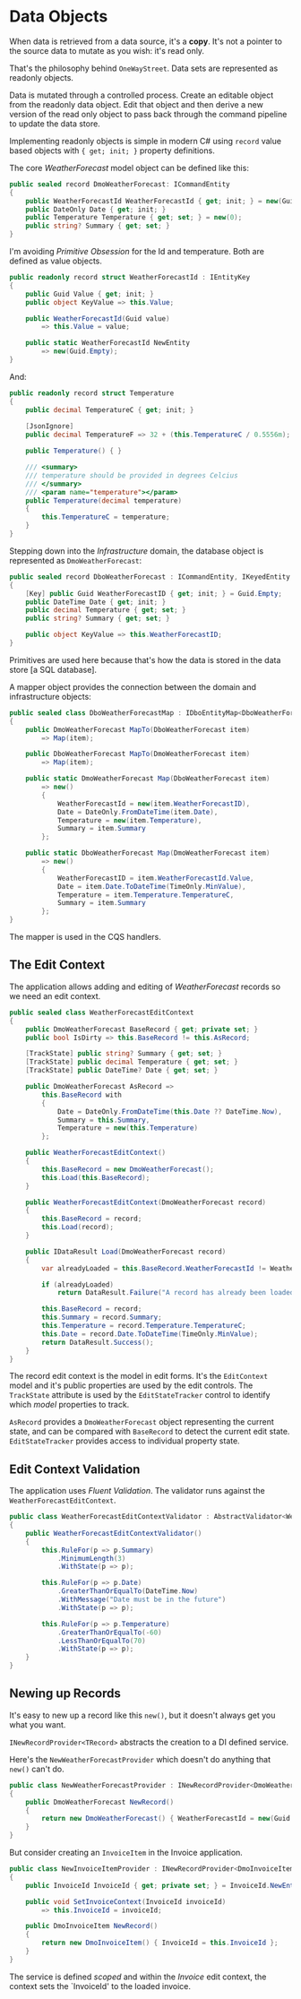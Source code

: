 #  Data Objects

When data is retrieved from a data source, it's a **copy**.  It's not a pointer to the source data to mutate as you wish: it's read only.

That's the philosophy behind `OneWayStreet`.  Data sets are represented as readonly objects.

Data is mutated through a controlled process.  Create an editable object from the readonly data object.  Edit that object and then derive a new version of the read only object to pass back through the command pipeline to update the data store.

Implementing readonly objects is simple in modern C# using `record` value based objects with `{ get; init; }` property definitions.

The core *WeatherForecast* model object can be defined like this:

```csharp
public sealed record DmoWeatherForecast: ICommandEntity
{
    public WeatherForecastId WeatherForecastId { get; init; } = new(Guid.Empty);
    public DateOnly Date { get; init; }
    public Temperature Temperature { get; set; } = new(0);
    public string? Summary { get; set; }
}
```

I'm avoiding *Primitive Obsession* for the Id and temperature.  Both are defined as value objects.

```csharp
public readonly record struct WeatherForecastId : IEntityKey
{
    public Guid Value { get; init; }
    public object KeyValue => this.Value;

    public WeatherForecastId(Guid value)
        => this.Value = value;

    public static WeatherForecastId NewEntity
        => new(Guid.Empty);
}
```

And:

```csharp
public readonly record struct Temperature
{
    public decimal TemperatureC { get; init; }
    
    [JsonIgnore]
    public decimal TemperatureF => 32 + (this.TemperatureC / 0.5556m);

    public Temperature() { }

    /// <summary>
    /// temperature should be provided in degrees Celcius
    /// </summary>
    /// <param name="temperature"></param>
    public Temperature(decimal temperature)
    {
        this.TemperatureC = temperature;
    }
}
```

Stepping down into the *Infrastructure* domain, the database object is represented as `DmoWeatherForecast`:

```csharp
public sealed record DboWeatherForecast : ICommandEntity, IKeyedEntity
{
    [Key] public Guid WeatherForecastID { get; init; } = Guid.Empty;
    public DateTime Date { get; init; }
    public decimal Temperature { get; set; }
    public string? Summary { get; set; }

    public object KeyValue => this.WeatherForecastID;
}
```

Primitives are used here because that's how the data is stored in the  data store [a SQL database].

A mapper object provides the connection between the domain and infrastructure objects:

```csharp
public sealed class DboWeatherForecastMap : IDboEntityMap<DboWeatherForecast, DmoWeatherForecast>
{
    public DmoWeatherForecast MapTo(DboWeatherForecast item)
        => Map(item);

    public DboWeatherForecast MapTo(DmoWeatherForecast item)
        => Map(item);

    public static DmoWeatherForecast Map(DboWeatherForecast item)
        => new()
        {
            WeatherForecastId = new(item.WeatherForecastID),
            Date = DateOnly.FromDateTime(item.Date),
            Temperature = new(item.Temperature),
            Summary = item.Summary
        };

    public static DboWeatherForecast Map(DmoWeatherForecast item)
        => new()
        {
            WeatherForecastID = item.WeatherForecastId.Value,
            Date = item.Date.ToDateTime(TimeOnly.MinValue),
            Temperature = item.Temperature.TemperatureC,
            Summary = item.Summary
        };
}
```

The mapper is used in the CQS handlers.

## The Edit Context

The application allows adding and editing of *WeatherForecast* records so we need an edit context.

```csharp
public sealed class WeatherForecastEditContext
{
    public DmoWeatherForecast BaseRecord { get; private set; }
    public bool IsDirty => this.BaseRecord != this.AsRecord;

    [TrackState] public string? Summary { get; set; }
    [TrackState] public decimal Temperature { get; set; }
    [TrackState] public DateTime? Date { get; set; }

    public DmoWeatherForecast AsRecord =>
        this.BaseRecord with
        {
            Date = DateOnly.FromDateTime(this.Date ?? DateTime.Now),
            Summary = this.Summary,
            Temperature = new(this.Temperature)
        };

    public WeatherForecastEditContext()
    {
        this.BaseRecord = new DmoWeatherForecast();
        this.Load(this.BaseRecord);
    }

    public WeatherForecastEditContext(DmoWeatherForecast record)
    {
        this.BaseRecord = record;
        this.Load(record);
    }

    public IDataResult Load(DmoWeatherForecast record)
    {
        var alreadyLoaded = this.BaseRecord.WeatherForecastId != WeatherForecastId.NewEntity;

        if (alreadyLoaded)
            return DataResult.Failure("A record has already been loaded.  You can't overload it.");

        this.BaseRecord = record;
        this.Summary = record.Summary;
        this.Temperature = record.Temperature.TemperatureC;
        this.Date = record.Date.ToDateTime(TimeOnly.MinValue);
        return DataResult.Success();
    }
}
```

The record edit context is the model in edit forms. It's the `EditContext` model and it's public properties are used by the edit controls. The `TrackState` attribute is used by the `EditStateTracker` control to identify which *model* properties to track.

`AsRecord` provides a `DmoWeatherForecast` object representing the current state, and can be compared with `BaseRecord` to detect the current edit state. `EditStateTracker` provides access to individual property state.  

## Edit Context Validation

The application uses *Fluent Validation*.  The validator runs against the `WeatherForecastEditContext`.

```csharp
public class WeatherForecastEditContextValidator : AbstractValidator<WeatherForecastEditContext>
{
    public WeatherForecastEditContextValidator()
    {
        this.RuleFor(p => p.Summary)
            .MinimumLength(3)
            .WithState(p => p);

        this.RuleFor(p => p.Date)
            .GreaterThanOrEqualTo(DateTime.Now)
            .WithMessage("Date must be in the future")
            .WithState(p => p);

        this.RuleFor(p => p.Temperature)
            .GreaterThanOrEqualTo(-60)
            .LessThanOrEqualTo(70)
            .WithState(p => p);
    }
}
```

## Newing up Records

It's easy to new up a record like this `new()`, but it doesn't always get you what you want.

 `INewRecordProvider<TRecord>` abstracts the creation to a DI defined service.

Here's the `NewWeatherForecastProvider` which doesn't do anything that `new()` can't do.

```csharp
public class NewWeatherForecastProvider : INewRecordProvider<DmoWeatherForecast>
{
    public DmoWeatherForecast NewRecord()
    {
        return new DmoWeatherForecast() { WeatherForecastId = new(Guid.NewGuid()), Date = DateOnly.FromDateTime(DateTime.Now) };
    }
}
```

But consider creating an `InvoiceItem` in the Invoice application.

```csharp
public class NewInvoiceItemProvider : INewRecordProvider<DmoInvoiceItem>
{
    public InvoiceId InvoiceId { get; private set; } = InvoiceId.NewEntity;

    public void SetInvoiceContext(InvoiceId invoiceId)
        => this.InvoiceId = invoiceId;

    public DmoInvoiceItem NewRecord()
    {
        return new DmoInvoiceItem() { InvoiceId = this.InvoiceId };
    }
}
```

The service is defined *scoped* and within the *Invoice* edit context, the context sets the `InvoiceId' to the loaded invoice.     